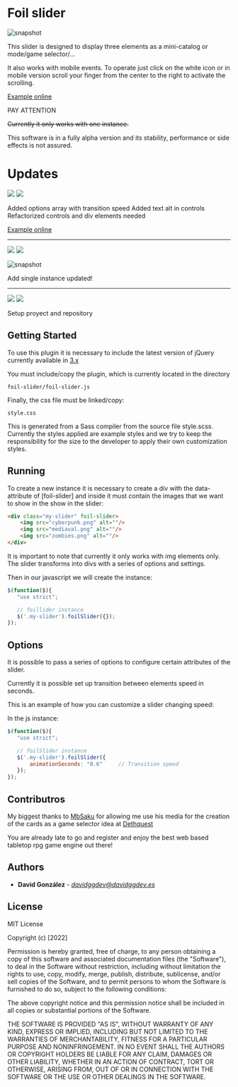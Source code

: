 # Foil slider

![snapshot](http://davidggdev.es/images/snapshot_03.jpg)

This slider is designed to display three elements as a mini-catalog or 
mode/game selector/...

It also works with mobile events. To operate just click on the white icon 
or in mobile version scroll your finger from the center to the right
to activate the scrolling.

[Example online](https://davidggdev.es/workbench/foil/)

PAY ATTENTION

~~Currently it only works with one instance.~~

This software is in a fully alpha version and its stability, performance or 
side effects is not assured.

# Updates

![](https://img.shields.io/badge/Alpha_1_wip-5c7219?style=for-the-badge&logo=esbuild&labelColor=1e485a&logoColor=white) 
![](https://img.shields.io/badge/UPDATE-2022/09/11_20:22-red?style=for-the-badge) 
 
Added options array with transition speed
Added text alt in controls
Refactorized controls and div elements needed

[Example online](https://davidggdev.es/workbench/foil/)

---
![](https://img.shields.io/badge/Alpha_1_wip-5c7219?style=for-the-badge&logo=esbuild&labelColor=1e485a&logoColor=white) 
![](https://img.shields.io/badge/UPDATE-2022/09/11-red?style=for-the-badge) 
 
![snapshot](http://davidggdev.es/images/snapshot_04.jpg)

Add single instance updated!
 
---

![](https://img.shields.io/badge/Alpha_1_init-196672?style=for-the-badge&logo=esbuild&labelColor=1e485a&logoColor=white) 
![](https://img.shields.io/badge/UPDATE-2022/09/11-red?style=for-the-badge) 

 
Setup proyect and repository

## Getting Started

To use this plugin it is necessary to include the latest version of jQuery 
currently available in [3.x](https://releases.jquery.com/)

You must include/copy the plugin, which is currently located in the directory

    foil-slider/foil-slider.js
  
Finally, the css file must be linked/copy:

    style.css

This is generated from a Sass compiler from the source file style.scss. 
Currently the styles applied are example styles and we try to keep the responsibility for
the size to the developer to apply their own customization styles. 

## Running 

To create a new instance it is necessary to create a div with the data-attribute
of [foil-slider] and inside it must contain the images that we want to show in the 
show in the slider:

```html 
<div class="my-slider" foil-slider>
    <img src="cyberpunk.png" alt=""/>
    <img src="mediaval.png" alt=""/>
    <img src="zombies.png" alt=""/> 
</div> 
```

It is important to note that currently it only works with img elements only. 
The slider transforms into divs with a series of options and settings.

Then in our javascript we will create the instance:

 ```javascript
 $(function($){
    "use strict";

    // foillider instance
    $('.my-slider').foilSlider({});
});
```

## Options

It is possible to pass a series of options to configure 
certain attributes of the slider.

Currently it is possible set up transition between elements speed in seconds.

This is an example of how you can customize a slider changing speed:

In the js instance:
 ```javascript
 $(function($){
    "use strict";

    // foilSlider instance
    $('.my-slider').foilSlider({
        animationSeconds: "0.6"     // Transition speed
    }); 
});
 ```

## Contributros

My biggest thanks to [MbSaku](https://github.com/MbSaku) for allowing me use his
media for the creation of the cards as a game selector
idea at [Dethquest](http://dethquest.com/index.php) 

You are already late to go and register and enjoy the best web based tabletop 
rpg game engine out there!

## Authors

  - **David González** - *davidggdev@davidggdev.es*
  
## License

MIT License

Copyright (c) [2022] 

Permission is hereby granted, free of charge, to any person obtaining a copy
of this software and associated documentation files (the "Software"), to deal
in the Software without restriction, including without limitation the rights
to use, copy, modify, merge, publish, distribute, sublicense, and/or sell
copies of the Software, and to permit persons to whom the Software is
furnished to do so, subject to the following conditions:

The above copyright notice and this permission notice shall be included in all
copies or substantial portions of the Software.

THE SOFTWARE IS PROVIDED "AS IS", WITHOUT WARRANTY OF ANY KIND, EXPRESS OR
IMPLIED, INCLUDING BUT NOT LIMITED TO THE WARRANTIES OF MERCHANTABILITY,
FITNESS FOR A PARTICULAR PURPOSE AND NONINFRINGEMENT. IN NO EVENT SHALL THE
AUTHORS OR COPYRIGHT HOLDERS BE LIABLE FOR ANY CLAIM, DAMAGES OR OTHER
LIABILITY, WHETHER IN AN ACTION OF CONTRACT, TORT OR OTHERWISE, ARISING FROM,
OUT OF OR IN CONNECTION WITH THE SOFTWARE OR THE USE OR OTHER DEALINGS IN THE
SOFTWARE.

 
